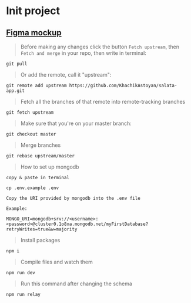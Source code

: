 # Init project

## [Figma mockup](https://www.figma.com/file/gvYTd9ZsGkEaEjTgtt7LyD/Untitled?node-id=0%3A1)

> Before making any changes click the button `Fetch upstream`, then `Fetch and merge` in your repo, then write in terminal:

```
git pull
```

> Or add the remote, call it "upstream":

```
git remote add upstream https://github.com/KhachikAstoyan/salata-app.git
```

> Fetch all the branches of that remote into remote-tracking branches

```
git fetch upstream
```

> Make sure that you're on your master branch:

```
git checkout master
```

> Merge branches

```
git rebase upstream/master
```

> How to set up mongodb

`copy & paste in terminal`

```
cp .env.example .env
```

`Copy the URI provided by mongodb into the .env file`

`Example:`

```
MONGO_URI=mongodb+srv://<username>:<password>@cluster0.1o8xa.mongodb.net/myFirstDatabase?retryWrites=true&w=majority
```

> Install packages

```
npm i
```

> Compile files and watch them

```
npm run dev
```

> Run this command after changing the schema

```
npm run relay
```
